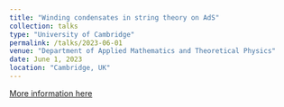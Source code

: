```yaml
---
title: "Winding condensates in string theory on AdS"
collection: talks
type: "University of Cambridge"
permalink: /talks/2023-06-01
venue: "Department of Applied Mathematics and Theoretical Physics"
date: June 1, 2023
location: "Cambridge, UK"
---
```


[More information here](http://talks.cam.ac.uk/talk/index/200095)

